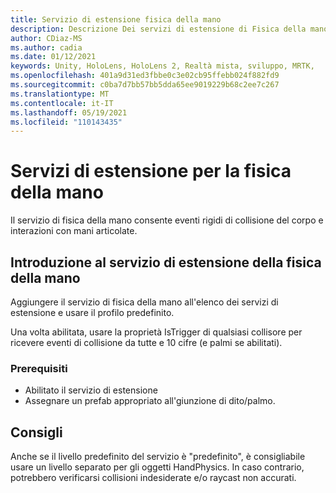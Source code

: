 ```yaml
---
title: Servizio di estensione fisica della mano
description: Descrizione Dei servizi di estensione di Fisica della mano.
author: CDiaz-MS
ms.author: cadia
ms.date: 01/12/2021
keywords: Unity, HoloLens, HoloLens 2, Realtà mista, sviluppo, MRTK,
ms.openlocfilehash: 401a9d31ed3fbbe0c3e02cb95ffebb024f882fd9
ms.sourcegitcommit: c0ba7d7bb57bb5dda65ee9019229b68c2ee7c267
ms.translationtype: MT
ms.contentlocale: it-IT
ms.lasthandoff: 05/19/2021
ms.locfileid: "110143435"
---
```

# <a name="hand-physics-extension-services"></a>Servizi di estensione per la fisica della mano

Il servizio di fisica della mano consente eventi rigidi di collisione del corpo e interazioni con mani articolate.

## <a name="getting-started-with-hand-physics-extension-service"></a>Introduzione al servizio di estensione della fisica della mano

Aggiungere il servizio di fisica della mano all'elenco dei servizi di estensione e usare il profilo predefinito.

Una volta abilitata, usare la proprietà IsTrigger di qualsiasi collisore per ricevere eventi di collisione da tutte e 10 cifre (e palmi se abilitati).

### <a name="prerequisites"></a>Prerequisiti

- Abilitato il servizio di estensione
- Assegnare un prefab appropriato all'giunzione di dito/palmo.

## <a name="recommendations"></a>Consigli

Anche se il livello predefinito del servizio è "predefinito", è consigliabile usare un livello separato per gli oggetti HandPhysics. In caso contrario, potrebbero verificarsi collisioni indesiderate e/o raycast non accurati.
